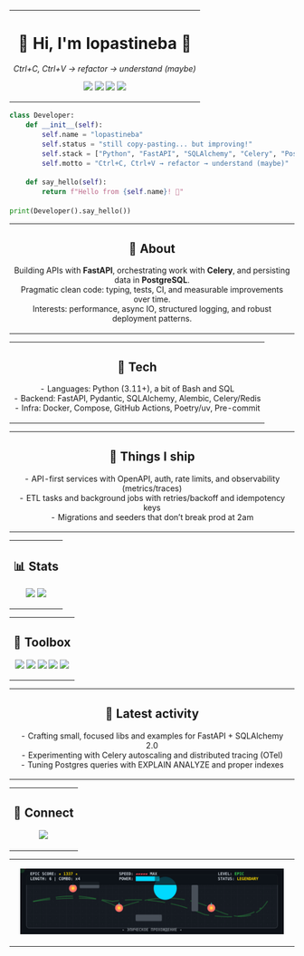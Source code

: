 <table align="center" width="680"><tr><td>

<h1 align="center">👋 Hi, I'm lopastineba 🐍</h1>
<p align="center">
  <em>Ctrl+C, Ctrl+V → refactor → understand (maybe)</em>
</p>

<p align="center">
  <img src="https://img.shields.io/badge/Backend-Python%20%7C%20FastAPI-informational?logo=python&logoColor=white&color=3776AB" />
  <img src="https://img.shields.io/badge/ORM-SQLAlchemy-informational?logo=alchemy&logoColor=white&color=E34F26" />
  <img src="https://img.shields.io/badge/Task%20Queue-Celery-informational?logo=celery&logoColor=white&color=37814A" />
  <img src="https://img.shields.io/badge/DB-PostgreSQL-informational?logo=postgresql&logoColor=white&color=4169E1" />
</p>

</td></tr></table>

```python
class Developer:
    def __init__(self):
        self.name = "lopastineba"
        self.status = "still copy-pasting... but improving!"
        self.stack = ["Python", "FastAPI", "SQLAlchemy", "Celery", "PostgreSQL"]
        self.motto = "Ctrl+C, Ctrl+V → refactor → understand (maybe)"

    def say_hello(self):
        return f"Hello from {self.name}! 🐍"

print(Developer().say_hello())
```
<table align="center" width="680"><tr><td>
<h2 align="center">🧭 About</h2>
<p align="center">
Building APIs with <b>FastAPI</b>, orchestrating work with <b>Celery</b>, and persisting data in <b>PostgreSQL</b>.<br>
Pragmatic clean code: typing, tests, CI, and measurable improvements over time.<br>
Interests: performance, async IO, structured logging, and robust deployment patterns.
</p>
</td></tr></table>

<table align="center" width="680"><tr><td>
<h2 align="center">🧰 Tech</h2>
<p align="center">
- Languages: Python (3.11+), a bit of Bash and SQL<br>
- Backend: FastAPI, Pydantic, SQLAlchemy, Alembic, Celery/Redis<br>
- Infra: Docker, Compose, GitHub Actions, Poetry/uv, Pre-commit
</p>
</td></tr></table>

<table align="center" width="680"><tr><td>
<h2 align="center">🚢 Things I ship</h2>
<p align="center">
- API-first services with OpenAPI, auth, rate limits, and observability (metrics/traces)<br>
- ETL tasks and background jobs with retries/backoff and idempotency keys<br>
- Migrations and seeders that don’t break prod at 2am
</p>
</td></tr></table>

<table align="center" width="680"><tr><td>
<h2 align="center">📊 Stats</h2>
<p align="center">
<img width="49%" src="https://github-readme-stats.vercel.app/api?username=lopastineba&show_icons=true&theme=transparent&hide_border=true" />
<img width="49%" src="https://github-readme-streak-stats.herokuapp.com?user=lopastineba&theme=transparent&hide_border=true" />
</p>
</td></tr></table>

<table align="center" width="680"><tr><td>
<h2 align="center">🧱 Toolbox</h2>
<p align="center">
<img src="https://img.shields.io/badge/Editor-Neovim%20%7C%20VS%20Code-3C3C3C?logo=visualstudiocode&logoColor=white" />
<img src="https://img.shields.io/badge/Pkg-Poetry%20%7C%20uv-60A5FA?logo=poetry&logoColor=white" />
<img src="https://img.shields.io/badge/CI-GitHub%20Actions-2088FF?logo=githubactions&logoColor=white" />
<img src="https://img.shields.io/badge/Container-Docker-2496ED?logo=docker&logoColor=white" />
<img src="https://img.shields.io/badge/Testing-Pytest-0A9EDC?logo=pytest&logoColor=white" />
</p>
</td></tr></table>

<table align="center" width="680"><tr><td>
<h2 align="center">🧪 Latest activity</h2>
<p align="center">
- Crafting small, focused libs and examples for FastAPI + SQLAlchemy 2.0<br>
- Experimenting with Celery autoscaling and distributed tracing (OTel)<br>
- Tuning Postgres queries with EXPLAIN ANALYZE and proper indexes
</p>
</td></tr></table>

<table align="center" width="680"><tr><td>
<h2 align="center">🔗 Connect</h2>
<p align="center">
<a href="https://github.com/lopastineba">
<img src="https://img.shields.io/badge/GitHub-lopastineba-161B22?logo=github" />
</a>
</p>
</td></tr></table>

<table align="center" width="680"><tr><td>
<!-- Contributions (Snake) -->
<p align="center">
<picture>
<source media="(prefers-color-scheme: dark)" srcset="https://raw.githubusercontent.com/lopastineba/lopastineba/output/github-snake-dark.svg?t=1">
<source media="(prefers-color-scheme: light)" srcset="https://raw.githubusercontent.com/lopastineba/lopastineba/output/github-snake.svg?t=1">
<img alt="snake animation" src="https://raw.githubusercontent.com/lopastineba/lopastineba/output/github-snake.svg?t=1" width="95%" />
</picture>
</p>
</td></tr></table>
